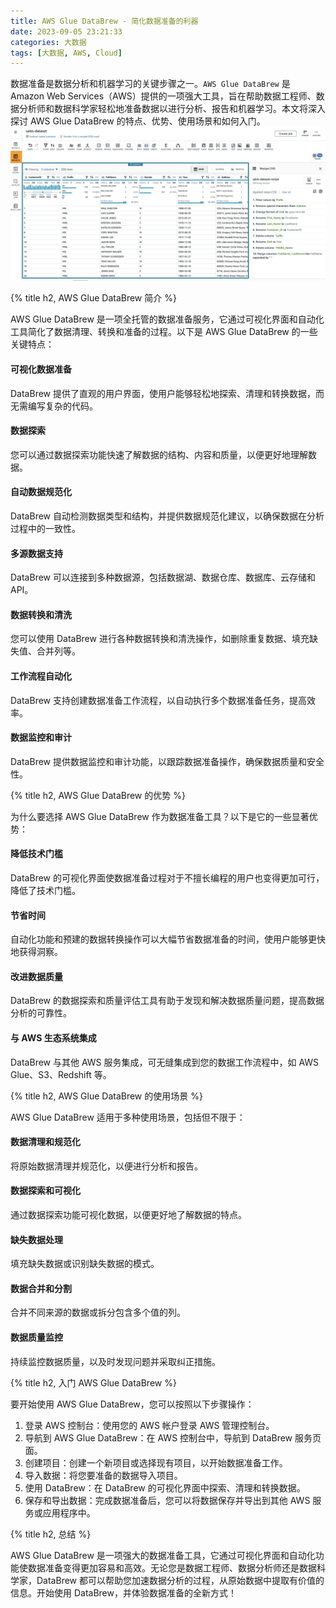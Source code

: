 ```yaml
---
title: AWS Glue DataBrew - 简化数据准备的利器
date: 2023-09-05 23:21:33
categories: 大数据
tags: [大数据, AWS, Cloud]
---
```


数据准备是数据分析和机器学习的关键步骤之一。`AWS Glue DataBrew` 是 Amazon Web Services（AWS）提供的一项强大工具，旨在帮助数据工程师、数据分析师和数据科学家轻松地准备数据以进行分析、报告和机器学习。本文将深入探讨 AWS Glue DataBrew 的特点、优势、使用场景和如何入门。
![AWS Glue DataBrew](/assets/images/aws/aws-glue-databrew.webp)

{% title h2, AWS Glue DataBrew 简介 %}

AWS Glue DataBrew 是一项全托管的数据准备服务，它通过可视化界面和自动化工具简化了数据清理、转换和准备的过程。以下是 AWS Glue DataBrew 的一些关键特点：

#### 可视化数据准备
DataBrew 提供了直观的用户界面，使用户能够轻松地探索、清理和转换数据，而无需编写复杂的代码。

#### 数据探索
您可以通过数据探索功能快速了解数据的结构、内容和质量，以便更好地理解数据。

#### 自动数据规范化
DataBrew 自动检测数据类型和结构，并提供数据规范化建议，以确保数据在分析过程中的一致性。

#### 多源数据支持
DataBrew 可以连接到多种数据源，包括数据湖、数据仓库、数据库、云存储和 API。

#### 数据转换和清洗
您可以使用 DataBrew 进行各种数据转换和清洗操作，如删除重复数据、填充缺失值、合并列等。

#### 工作流程自动化
DataBrew 支持创建数据准备工作流程，以自动执行多个数据准备任务，提高效率。

#### 数据监控和审计
DataBrew 提供数据监控和审计功能，以跟踪数据准备操作，确保数据质量和安全性。

{% title h2, AWS Glue DataBrew 的优势 %}

为什么要选择 AWS Glue DataBrew 作为数据准备工具？以下是它的一些显著优势：

#### 降低技术门槛
DataBrew 的可视化界面使数据准备过程对于不擅长编程的用户也变得更加可行，降低了技术门槛。

#### 节省时间
自动化功能和预建的数据转换操作可以大幅节省数据准备的时间，使用户能够更快地获得洞察。

#### 改进数据质量
DataBrew 的数据探索和质量评估工具有助于发现和解决数据质量问题，提高数据分析的可靠性。

#### 与 AWS 生态系统集成
DataBrew 与其他 AWS 服务集成，可无缝集成到您的数据工作流程中，如 AWS Glue、S3、Redshift 等。

{% title h2, AWS Glue DataBrew 的使用场景 %}

AWS Glue DataBrew 适用于多种使用场景，包括但不限于：

#### 数据清理和规范化
将原始数据清理并规范化，以便进行分析和报告。

#### 数据探索和可视化
通过数据探索功能可视化数据，以便更好地了解数据的特点。

#### 缺失数据处理
填充缺失数据或识别缺失数据的模式。

#### 数据合并和分割
合并不同来源的数据或拆分包含多个值的列。

#### 数据质量监控
持续监控数据质量，以及时发现问题并采取纠正措施。

{% title h2, 入门 AWS Glue DataBrew %}

要开始使用 AWS Glue DataBrew，您可以按照以下步骤操作：

1. 登录 AWS 控制台：使用您的 AWS 帐户登录 AWS 管理控制台。
2. 导航到 AWS Glue DataBrew：在 AWS 控制台中，导航到 DataBrew 服务页面。
3. 创建项目：创建一个新项目或选择现有项目，以开始数据准备工作。
4. 导入数据：将您要准备的数据导入项目。
5. 使用 DataBrew：在 DataBrew 的可视化界面中探索、清理和转换数据。
6. 保存和导出数据：完成数据准备后，您可以将数据保存并导出到其他 AWS 服务或应用程序中。

{% title h2, 总结 %}

AWS Glue DataBrew 是一项强大的数据准备工具，它通过可视化界面和自动化功能使数据准备变得更加容易和高效。无论您是数据工程师、数据分析师还是数据科学家，DataBrew 都可以帮助您加速数据分析的过程，从原始数据中提取有价值的信息。开始使用 DataBrew，并体验数据准备的全新方式！
